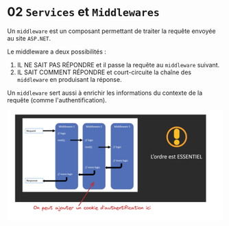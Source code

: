# 02 `Services` et `Middlewares`

Un `middleware` est un composant permettant de traiter la requête envoyée au site `ASP.NET`.

Le middleware a deux possibilités :

1. IL NE SAIT PAS RÉPONDRE et il passe la requête au `middleware` suivant.
2. IL SAIT COMMENT RÉPONDRE et court-circuite la chaîne des `middleware` en produisant la réponse.

Un `middleware` sert aussi à enrichir les informations du contexte de la requête (comme l'authentification).

<img src="assets/cookie-authenticated-added-by-middleware-fss.png" alt="cookie-authenticated-added-by-middleware-fss" style="zoom:50%;" />